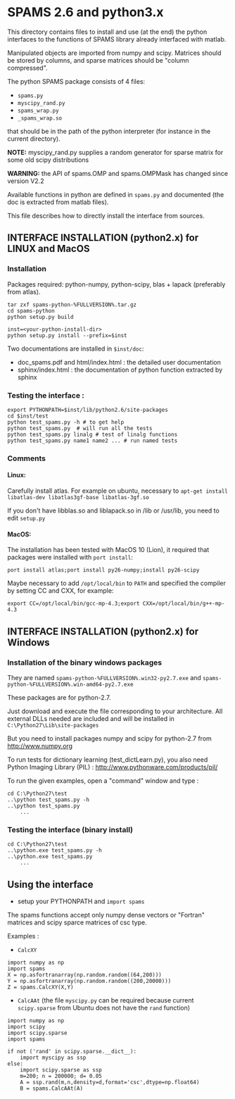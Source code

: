# SPAMS 2.6 and python3.x

This directory contains files to install and use (at the end) the python interfaces to the functions of SPAMS library already interfaced with matlab.

Manipulated objects are imported from numpy and scipy. Matrices should be stored by columns, and sparse matrices should be "column compressed".

The python SPAMS package consists of 4 files:
* `spams.py`
* `myscipy_rand.py`
* `spams_wrap.py`
* `_spams_wrap.so`

that should be in the path of the python interpreter (for instance in the current directory).

**NOTE:** myscipy_rand.py supplies a random generator for sparse matrix
      for some old scipy distributions

**WARNING:** the API of spams.OMP and spams.OMPMask has changed since version V2.2

Available functions in python are defined in `spams.py` and documented (the doc is extracted from matlab files).

This file describes how to directly install the interface from sources.

## INTERFACE INSTALLATION (python2.x) for LINUX and MacOS

### Installation

Packages required: python-numpy, python-scipy, blas + lapack (preferably from atlas).

```
tar zxf spams-python-%FULLVERSION%.tar.gz
cd spams-python
python setup.py build

inst=<your-python-install-dir>
python setup.py install --prefix=$inst
```

Two documentations are installed in `$inst/doc`:
* doc_spams.pdf and html/index.html : the detailed user documentation
* sphinx/index.html : the documentation of python function extracted by sphinx

### Testing the interface :

```
export PYTHONPATH=$inst/lib/python2.6/site-packages
cd $inst/test
python test_spams.py -h # to get help
python test_spams.py  # will run all the tests
python test_spams.py linalg # test of linalg functions
python test_spams.py name1 name2 ... # run named tests
```

### Comments
#### Linux:
Carefully install atlas. For example on ubuntu, necessary to `apt-get install libatlas-dev libatlas3gf-base libatlas-3gf.so`

If you don't have libblas.so and liblapack.so in /lib or /usr/lib, you need to edit `setup.py`

#### MacOS:
The installation has been tested with MacOS 10 (Lion), it required that packages were installed with `port install`:
```
port install atlas;port install py26-numpy;install py26-scipy
```
Maybe necessary to add `/opt/local/bin` to `PATH` and specified the compiler by setting CC and CXX, for example:
```
export CC=/opt/local/bin/gcc-mp-4.3;export CXX=/opt/local/bin/g++-mp-4.3
```

## INTERFACE INSTALLATION (python2.x) for Windows

### Installation of the binary windows packages

They are named `spams-python-%FULLVERSION%.win32-py2.7.exe` and   `spams-python-%FULLVERSION%.win-amd64-py2.7.exe`

These packages are for python-2.7.

Just download and execute the file corresponding to your architecture.
All external DLLs needed are included and will be installed in `C:\Python27\Lib\site-packages`

But you need to install packages numpy and scipy for python-2.7 from http://www.numpy.org

To run tests for dictionary learning (test_dictLearn.py), you also need Python Imaging Library (PIL) : http://www.pythonware.com/products/pil/

To run the given examples, open a "command" window and type :
```
cd C:\Python27\test
..\python test_spams.py -h
..\python test_spams.py
    ...

```

### Testing the interface (binary install)
```
cd C:\Python27\test
..\python.exe test_spams.py -h
..\python.exe test_spams.py
	...
```

<!-- ### Interface building (for advanced users)

#### Windows 32bits (not currently available in SPAMS-2.6):
Required packages: MinGW, python-2.7, and scipy + numpy for python-2.7
* Binary distributions for MinGW available on http://www.mingw.org
* python-2.7 available on http://www.python.org,
* numpy and scipy on http://www.numpy.org (or http://www.scipy.org).

To run test_dictLearn.py, you must install Python Imaging Library (PIL): http://www.pythonware.com/products/pil/

Unfortunately, no binary distro is available for atlas. It is possible to use blas and lapack dlls fron the package R (2.15.1). dlls for blas and lapcak can be found on http://icl.cs.utk.edu/lapack-for-windows/lapack. They work fine, but are slower.

To make a binary windows installer (spams-%VERSION%.win32-py2.7.exe):
* open a mingw console (msys.bat)
* extract files from the .tar.gz source distribution (tar zxf ...)
* enter directory spams-python
* execute ./win-build.sh

You will obtain spams-python-%FULLVERSION%.win32-py2.7.exe

**Note :** you may need to modify the script if you have different versions of python and R.
	- when your installer is built, you may remove the package R.

#### Windows 64bits (not currently available in SPAMS-2.6):
As we are windows newbies, it was a nightmare for us to build a win64 distro (the difficulty was to download the right version of each MS component).

According to http://mattptr.net/2010/07/28/building-python-extensions-in-a-modern-windows-environment/ (and to our experience) this can only be done with "Visual C++ 2008 express".

We worked on a virtual machine with a 64 bits windows7.

Here is what we exactly did:
* install MinGW (for the comfort of bash) from http://sourceforge.net/projects/mingw/files/Installer/mingw-get-inst/mingw-get-inst-20120426/mingw-get-inst-20120426.exe
* install python-2.7 + numpy +scipy for win64 (http://www.python.org and http://www.numpy.org)
* install R (2.15.1 ) from http://cran.r-project.org/, for blas and lapack libraries.
* install "Microsoft Visual C++ 2008 SP1 Redistributable Package (x64)" (vcredist_x64.exe from http://www.microsoft.com/fr-fr/download/details.aspx?id=2092)
* install "Microsoft Visual Studio 2008 Express with SP1 (vcsetup.exe from http://www.microsoft.com/fr-fr/download/details.aspx?id=14597
* install (uncheck doc, samples, .NET dev) "Microsoft Windows SDK for Windows 7 and .NET Framework 3.5 SP1" (winsdk_web.exe http://www.microsoft.com/en-us/download/details.aspx?id=3138)
* install (select only "Windows Headers and Libraries") "Microsoft Windows SDK for Windows 7 and .NET Framework 4" (winsdk_web.exe from http://www.microsoft.com/en-us/download/confirmation.aspx?id=8279)
* create a file `"/cygdrive/c/Program Files (x86)/Microsoft Visual Studio 9.0"/VC/bin/amd64/vcvarsamd64.bat` containing just the line call `"C:\Program Files\Microsoft SDKs\Windows\v7.1\Bin\SetEnv.cmd" /x64 /Release`
* get `pexports` and copy `pexports.exe` to `C:/Windows/syatem32` or `/c/mingw/bin` (http://sourceforge.net/projects/mingw/files/MinGW/Extension/pexports/)
* install a "Python Imaging Library" package (PIL), for example from http://www.lfd.uci.edu/~gohlke/pythonlibs/
* untar the source package of spams-python and do
```
cd spams-python
./win-build.sh
```
Ignore error "mt.exe not found"

The result should be  spams-python-%FULLVERSION%.win-amd64-py2.7.exe -->

## Using the interface

* setup your PYTHONPATH and `import spams`

The spams functions accept only numpy dense vectors or "Fortran" matrices and
scipy sparce matrices of csc type.

Examples :
* `CalcXY`
```
import numpy as np
import spams
X = np.asfortranarray(np.random.random((64,200)))
Y = np.asfortranarray(np.random.random((200,20000)))
Z = spams.CalcXY(X,Y)
```
* `CalcAAt` (the file `myscipy.py` can be required because current `scipy.sparse` from Ubuntu does not have the `rand` function)
```
import numpy as np
import scipy
import scipy.sparse
import spams

if not ('rand' in scipy.sparse.__dict__):
    import myscipy as ssp
else:
    import scipy.sparse as ssp
    m=200; n = 200000; d= 0.05
    A = ssp.rand(m,n,density=d,format='csc',dtype=np.float64)
    B = spams.CalcAAt(A)
```
